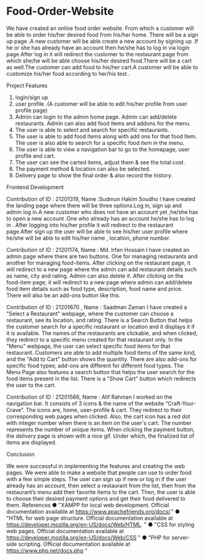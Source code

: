 # Food-Order-Website
We have created an online food order website. From which a customer will be able to order his/her desired food from his/her home. There will be a sign up page .A new customer will be able create a new account by signing up .If he or she has already have an account then he/she has to log in via login page.After log in it will redirect the customer to the restaurant page from which she/he will be able choose his/her desired food.There will be a cart as well.The customer can add food to his/her cart.A customer will be able to customize his/her food according to her/his test .

Project Features
1. login/sign up
2. user profile .(A customer will be able to edit his/her profile from user profile page)
3. Admin can login to the admin home page. Admin can add/delete restaurants. Admin can
also add food items and addons for the menu.
4. The user is able to select and search for specific restaurants.
5. The user is able to add food Items along with add ons for that food Item. The user is also
able to search for a specific food item in the menu.
6. The user is able to view a navigation bar to go to the homepage, user profile and cart.
7. The user can see the carted items, adjust them & see the total cost.
8. The payment method & location can also be selected.
9. Delivery page to show the final order & also record the history.


Frontend Development


Contribution of ID : 21201319, Name :Sudmun Hakim Soudho
I have created the landing page where there will be three options.Log in, sign up and admin
log in.A new customer who does not have an account yet ,he/she has to open a new account
.One who already has an account he/she has to log in . After logging into his/her profile it
will redirect to the restaurant page.After sign up the user will be able to see his/her user
profile where he/she will be able to edit his/her name , location, phone number.


Contribution of ID : 21201174, Name : Md. Irfan Hossain
I have created an admin page where there are two buttons. One for managing restaurants and
another for managing food-items. After clicking on the restaurant page, it will redirect to a new page where the admin can add
restaurant details such as name, city and rating. Admin can also delete it. After clicking on the food-item page, it will redirect to a new page where admin can
add/delete food item details such as food type, description, food name and price. There will
also be an add-ons button like this.


Contribution of ID : 21201670 , Name : Saadman Zaman
I have created a "Select a Restaurant" webpage, where the customer can choose a restaurant,
see its location, and rating. There is a Search Button that helps the customer search for a
specific restaurant or location and it displays it if it is available. The names of the restaurants
are clickable, and when clicked, they redirect to a specific menu created for that restaurant
only. In the "Menu" webpage, the user can select specific food items for that restaurant. Customers
are able to add multiple food items of the same kind, and the "Add to Cart" button shows the
quantity. There are also add-ons for specific food types; add-ons are different for different
food types. The Menu Page also features a search button that helps the user search for the
food items present in the list. There is a "Show Cart" button which redirects the user to the
cart.

Contribution of ID : 21201566, Name : Alif Rahman
I worked on the navigation bar. It consists of 3 icons & the name of the website
“Craft-Your-Crave”. The icons are, home, user-profile & cart. They redirect to their
corresponding web pages when clicked. Also, the cart icon has a red dot with integer number
when there is an item on the user's cart. The number represents the number of unique items.
When clicking the payment button, the delivery page is shown with a nice gif. Under which,
the finalized list of items are displayed.


Conclusion


We were successful in implementing the features and creating the web pages. We were able to
make a website that people can use to order food with a few simple steps. The user can sign
up if new or log in if the user already has an account, then select a restaurant from the list,
then from the restaurant’s menu add their favorite items to the cart. Then, the user is able to
choose their desired payment options and get their food delivered to them.
References
● "XAMPP for local web development. Official documentation available at
https://www.apachefriends.org/docs/."
● "HTML for web page structure. Official documentation available at
https://developer.mozilla.org/en-US/docs/Web/HTML. "
● "CSS for styling web pages. Official documentation available at
https://developer.mozilla.org/en-US/docs/Web/CSS "
● "PHP for server-side scripting. Official documentation available at
https://www.php.net/docs.php "



